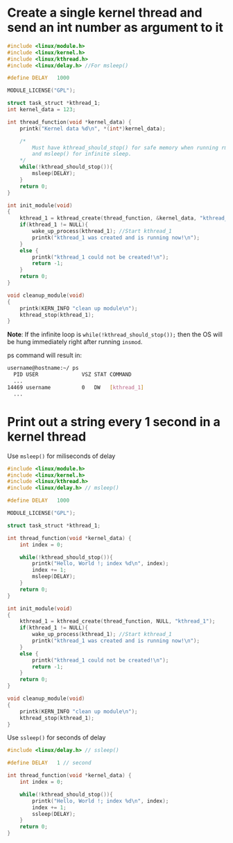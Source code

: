 # Create a single kernel thread and send an int number as argument to it

```c
#include <linux/module.h>
#include <linux/kernel.h>
#include <linux/kthread.h>
#include <linux/delay.h> //For msleep()

#define DELAY   1000

MODULE_LICENSE("GPL");

struct task_struct *kthread_1;
int kernel_data = 123;

int thread_function(void *kernel_data) {
    printk("Kernel data %d\n", *(int*)kernel_data);

	/*
		Must have kthread_should_stop() for safe memory when running rmmod
		and msleep() for infinite sleep.
	*/
	while(!kthread_should_stop()){
		msleep(DELAY);
	}
	return 0;
}

int init_module(void)
{
    kthread_1 = kthread_create(thread_function, &kernel_data, "kthread_1");
	if(kthread_1 != NULL){
		wake_up_process(kthread_1); //Start kthread_1
		printk("kthread_1 was created and is running now!\n");
	}
	else {
		printk("kthread_1 could not be created!\n");
		return -1;
	}
    return 0;
}

void cleanup_module(void)
{
    printk(KERN_INFO "clean up module\n");
    kthread_stop(kthread_1);
}
```

**Note**: If the infinite loop is ``while(!kthread_should_stop());`` then the OS will be hung immediately right after running ``insmod``.

ps command will result in:
```sh
username@hostname:~/ ps
  PID USER       		VSZ STAT COMMAND
  ...	
14469 username          0 	DW   [kthread_1]
  ...
```
# Print out a string every 1 second in a kernel thread
Use ``msleep()`` for miliseconds of delay
```c
#include <linux/module.h>
#include <linux/kernel.h>
#include <linux/kthread.h>
#include <linux/delay.h> // msleep()

#define DELAY   1000

MODULE_LICENSE("GPL");

struct task_struct *kthread_1;

int thread_function(void *kernel_data) {
    int index = 0;

	while(!kthread_should_stop()){
        printk("Hello, World !; index %d\n", index);
        index += 1;
        msleep(DELAY);
	}
	return 0;
}

int init_module(void)
{
    kthread_1 = kthread_create(thread_function, NULL, "kthread_1");
	if(kthread_1 != NULL){
		wake_up_process(kthread_1); //Start kthread_1
		printk("kthread_1 was created and is running now!\n");
	}
	else {
		printk("kthread_1 could not be created!\n");
		return -1;
	}
    return 0;
}

void cleanup_module(void)
{
    printk(KERN_INFO "clean up module\n");
    kthread_stop(kthread_1);
}
```
Use ``ssleep()`` for seconds of delay
```c
#include <linux/delay.h> // ssleep()

#define DELAY   1 // second

int thread_function(void *kernel_data) {
    int index = 0;

	while(!kthread_should_stop()){
        printk("Hello, World !; index %d\n", index);
        index += 1;
        ssleep(DELAY);
	}
	return 0;
}
```